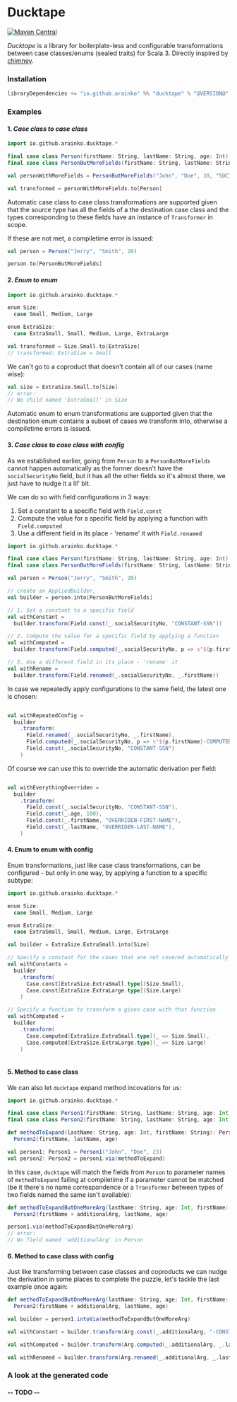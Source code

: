 # Ducktape

[![Maven Central](https://maven-badges.herokuapp.com/maven-central/io.github.arainko/ducktape_3/badge.svg?style=flat-square)](https://maven-badges.herokuapp.com/maven-central/io.github.arainko/ducktape_3)

*Ducktape* is a library for boilerplate-less and configurable transformations between case classes/enums (sealed traits) for Scala 3. Directly inspired by [chimney](https://github.com/scalalandio/chimney).

### Installation
```scala
libraryDependencies += "io.github.arainko" %% "ducktape" % "@VERSION@"
```

### Examples

#### 1. *Case class to case class*

```scala mdoc
import io.github.arainko.ducktape.*

final case class Person(firstName: String, lastName: String, age: Int)
final case class PersonButMoreFields(firstName: String, lastName: String, age: Int, socialSecurityNo: String)

val personWithMoreFields = PersonButMoreFields("John", "Doe", 30, "SOCIAL-NUM-12345")

val transformed = personWithMoreFields.to[Person]

```

Automatic case class to case class transformations are supported given that
the source type has all the fields of a the destination case class and the types corresponding to these fields have an instance of `Transformer` in scope.

If these are not met, a compiletime error is issued:
```scala mdoc:fail
val person = Person("Jerry", "Smith", 20)

person.to[PersonButMoreFields]

```

#### 2. *Enum to enum*

```scala
import io.github.arainko.ducktape.*

enum Size:
  case Small, Medium, Large

enum ExtraSize:
  case ExtraSmall, Small, Medium, Large, ExtraLarge

val transformed = Size.Small.to[ExtraSize]
// transformed: ExtraSize = Small
```

We can't go to a coproduct that doesn't contain all of our cases (name wise):

```scala
val size = ExtraSize.Small.to[Size]
// error:
// No child named 'ExtraSmall' in Size
```

Automatic enum to enum transformations are supported given that the destination enum contains a subset of cases
we transform into, otherwise a compiletime errors is issued.

#### 3. *Case class to case class with config*

As we established earlier, going from `Person` to a `PersonButMoreFields` cannot happen automatically as the former
doesn't have the `socialSecurityNo` field, but it has all the other fields so it's almost there, we just have to nudge it a lil' bit.

We can do so with field configurations in 3 ways:
  1. Set a constant to a specific field with `Field.const`
  2. Compute the value for a specific field by applying a function with `Field.computed`
  3. Use a different field in its place - 'rename' it with `Field.renamed`

```scala mdoc:reset
import io.github.arainko.ducktape.*

final case class Person(firstName: String, lastName: String, age: Int)
final case class PersonButMoreFields(firstName: String, lastName: String, age: Int, socialSecurityNo: String)

val person = Person("Jerry", "Smith", 20)

// create an AppliedBuilder,
val builder = person.into[PersonButMoreFields]

// 1. Set a constant to a specific field
val withConstant = 
  builder.transform(Field.const(_.socialSecurityNo, "CONSTANT-SSN"))

// 2. Compute the value for a specific field by applying a function
val withComputed = 
  builder.transform(Field.computed(_.socialSecurityNo, p => s"${p.firstName}-COMPUTED-SSN"))

// 3. Use a different field in its place - 'rename' it
val withRename = 
  builder.transform(Field.renamed(_.socialSecurityNo, _.firstName))
```

In case we repeatedly apply configurations to the same field, the latest one is chosen:

```scala mdoc

val withRepeatedConfig =
  builder
    .transform(
      Field.renamed(_.socialSecurityNo, _.firstName),
      Field.computed(_.socialSecurityNo, p => s"${p.firstName}-COMPUTED-SSN"),
      Field.const(_.socialSecurityNo, "CONSTANT-SSN")
    )

```

Of course we can use this to override the automatic derivation per field:

```scala mdoc

val withEverythingOverriden = 
  builder
    .transform(
      Field.const(_.socialSecurityNo, "CONSTANT-SSN"),
      Field.const(_.age, 100),
      Field.const(_.firstName, "OVERRIDEN-FIRST-NAME"),
      Field.const(_.lastName, "OVERRIDEN-LAST-NAME"),
    )

```

#### 4. Enum to enum with config

Enum transformations, just like case class transformations, can be configured - but only in one way, by applying a function to a specific subtype:

```scala mdoc:reset-object
import io.github.arainko.ducktape.*

enum Size:
  case Small, Medium, Large

enum ExtraSize:
  case ExtraSmall, Small, Medium, Large, ExtraLarge

val builder = ExtraSize.ExtraSmall.into[Size]

// Specify a constant for the cases that are not covered automatically
val withConstants = 
  builder
    .transform(
      Case.const[ExtraSize.ExtraSmall.type](Size.Small),
      Case.const[ExtraSize.ExtraLarge.type](Size.Large)
    )

// Specify a function to transform a given case with that function
val withComputed =
  builder
    .transform(
      Case.computed[ExtraSize.ExtraSmall.type](_ => Size.Small),
      Case.computed[ExtraSize.ExtraLarge.type](_ => Size.Large)
    )
    
```

#### 5. Method to case class

We can also let `ducktape` expand method incovations for us:

```scala mdoc:reset
import io.github.arainko.ducktape.*

final case class Person1(firstName: String, lastName: String, age: Int)
final case class Person2(firstName: String, lastName: String, age: Int)

def methodToExpand(lastName: String, age: Int, firstName: String): Person2 =
  Person2(firstName, lastName, age)

val person1: Person1 = Person1("John", "Doe", 23)
val person2: Person2 = person1.via(methodToExpand)
```

In this case, `ducktape` will match the fields from `Person` to parameter names of `methodToExpand` failing at compiletime if
a parameter cannot be matched (be it there's no name correspondence or a `Transformer` between types of two fields named the same isn't available):

```scala mdoc:fail:silent
def methodToExpandButOneMoreArg(lastName: String, age: Int, firstName: String, additionalArg: String): Person2 =
  Person2(firstName + additionalArg, lastName, age)

person1.via(methodToExpandButOneMoreArg)
// error:
// No field named 'additionalArg' in Person
```

#### 6. Method to case class with config

Just like transforming between case classes and coproducts we can nudge the derivation in some places to complete the puzzle, let's
tackle the last example once again:

```scala mdoc
def methodToExpandButOneMoreArg(lastName: String, age: Int, firstName: String, additionalArg: String): Person2 =
  Person2(firstName + additionalArg, lastName, age)

val builder = person1.intoVia(methodToExpandButOneMoreArg)

val withConstant = builder.transform(Arg.const(_.additionalArg, "-CONST ARG"))

val withComputed = builder.transform(Arg.computed(_.additionalArg, _.lastName + "-COMPUTED"))

val withRenamed = builder.transform(Arg.renamed(_.additionalArg, _.lastName))
```


### A look at the generated code

#### -- TODO --